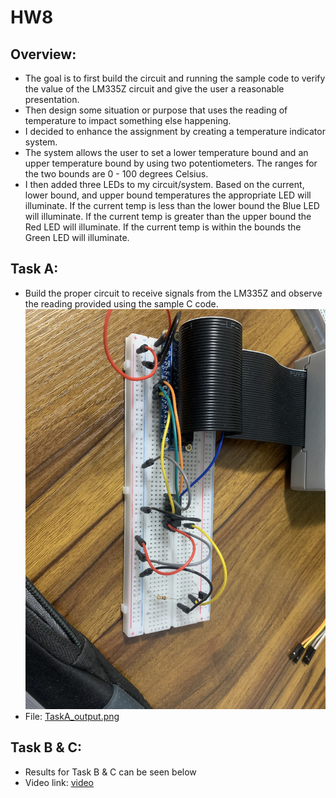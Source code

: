# HW8
## Overview:
- The goal is to first build the circuit and running the sample code to verify the value of the
  LM335Z circuit and give the user a reasonable presentation.
- Then design some situation or purpose that uses the reading of temperature to impact
  something else happening.
- I decided to enhance the assignment by creating a temperature indicator system. 
- The system allows the user to set a lower temperature bound and an upper temperature
  bound by using two potentiometers. The ranges for the two bounds are 0 - 100 degrees Celsius.
- I then added three LEDs to my circuit/system. Based on the current, lower bound, and upper bound
  temperatures the appropriate LED will illuminate. If the current temp is less than the lower bound
  the Blue LED will illuminate. If the current temp is greater than the upper bound
  the Red LED will illuminate. If the current temp is within the bounds the Green LED will illuminate.

## Task A:
- Build the proper circuit to receive signals from the LM335Z and
  observe the reading provided using the sample C code.
  ![TaskA_circuit.jpg](TaskA_circuit.jpg)
- File: [TaskA_output.png](TaskA_output.png) 

## Task B & C:
- Results for Task B & C can be seen below
- Video link: [video](https://www.dropbox.com/scl/fi/h6ms040245zcvzgf4tlu0/HW8_result.mov?rlkey=c1kb6aeqw9msc4cwp8l9fkghh&st=lwufuocx&dl=0)
